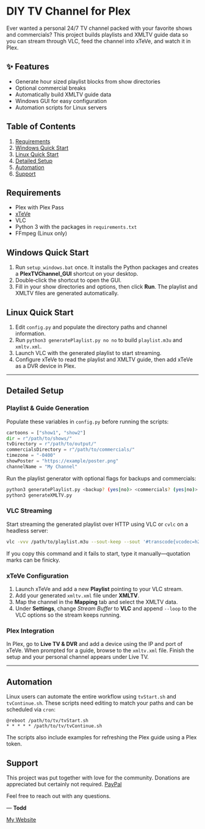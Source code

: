 # DIY TV Channel for Plex

Ever wanted a personal 24/7 TV channel packed with your favorite shows and commercials? This project builds playlists and XMLTV guide data so you can stream through VLC, feed the channel into xTeVe, and watch it in Plex.

## ✨ Features
- Generate hour sized playlist blocks from show directories
- Optional commercial breaks
- Automatically build XMLTV guide data
- Windows GUI for easy configuration
- Automation scripts for Linux servers

## Table of Contents
1. [Requirements](#requirements)
2. [Windows Quick Start](#windows-quick-start)
3. [Linux Quick Start](#linux-quick-start)
4. [Detailed Setup](#detailed-setup)
5. [Automation](#automation)
6. [Support](#support)

## Requirements
- Plex with Plex Pass
- [xTeVe](https://xteve.de)
- VLC
- Python 3 with the packages in `requirements.txt`
- FFmpeg (Linux only)

## Windows Quick Start
1. Run `setup_windows.bat` once. It installs the Python packages and creates a **PlexTVChannel_GUI** shortcut on your desktop.
2. Double‑click the shortcut to open the GUI.
3. Fill in your show directories and options, then click **Run**. The playlist and XMLTV files are generated automatically.

## Linux Quick Start
1. Edit `config.py` and populate the directory paths and channel information.
2. Run `python3 generatePlaylist.py no no` to build `playlist.m3u` and `xmltv.xml`.
3. Launch VLC with the generated playlist to start streaming.
4. Configure xTeVe to read the playlist and XMLTV guide, then add xTeVe as a DVR device in Plex.

---

## Detailed Setup
### Playlist & Guide Generation
Populate these variables in `config.py` before running the scripts:
```python
cartoons = ["show1", "show2"]
dir = r"/path/to/shows/"
tvDirectory = r"/path/to/output/"
commercialsDirectory = r"/path/to/commercials/"
timezone = "-0400"
showPoster = "https://example/poster.png"
channelName = "My Channel"
```
Run the playlist generator with optional flags for backups and commercials:
```bash
python3 generatePlaylist.py <backup? (yes|no)> <commercials? (yes|no)>
python3 generateXMLTV.py
```

### VLC Streaming
Start streaming the generated playlist over HTTP using VLC or `cvlc` on a headless server:
```bash
vlc -vvv /path/to/playlist.m3u --sout-keep --sout '#transcode{vcodec=h264,acodec=aac,vb=800,ab=128}:standard{access=http,mux=ts,dst=<ip:port>}' --sout-mux-caching=5000
```
If you copy this command and it fails to start, type it manually—quotation marks can be finicky.

### xTeVe Configuration
1. Launch xTeVe and add a new **Playlist** pointing to your VLC stream.
2. Add your generated `xmltv.xml` file under **XMLTV**.
3. Map the channel in the **Mapping** tab and select the XMLTV data.
4. Under **Settings**, change *Stream Buffer* to **VLC** and append `--loop` to the VLC options so the stream keeps running.

### Plex Integration
In Plex, go to **Live TV & DVR** and add a device using the IP and port of xTeVe. When prompted for a guide, browse to the `xmltv.xml` file. Finish the setup and your personal channel appears under Live TV.

---

## Automation
Linux users can automate the entire workflow using `tvStart.sh` and `tvContinue.sh`. These scripts need editing to match your paths and can be scheduled via `cron`:
```cron
@reboot /path/to/tv/tvStart.sh
* * * * * /path/to/tv/tvContinue.sh
```
The scripts also include examples for refreshing the Plex guide using a Plex token.

## Support
This project was put together with love for the community. Donations are appreciated but certainly not required. [PayPal](https://paypal.me/tmurphy605)

Feel free to reach out with any questions.

— **Todd**

[My Website](http://toddamurphy.me/)
